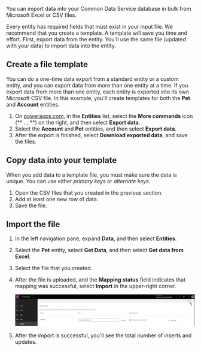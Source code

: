 You can import data into your Common Data Service database in bulk from Microsoft Excel or CSV files. 

Every entity has required fields that must exist in your input file. We recommend that you create a template. A template will save you time and effort. First, export data from the entity. You'll use the same file (updated with your data) to import data into the entity.

## Create a file template
You can do a one-time data export from a standard entity or a custom entity, and you can export data from more than one entity at a time. If you export data from more than one entity, each entity is exported into its own Microsoft CSV file. In this example, you'll create templates for both the **Pet** and **Account** entities.

1. On [powerapps.com](https://web.powerapps.com/), in the **Entities** list, select the **More commands** icon (** ... **) on the right, and then select **Export data**.
1. Select the **Account** and **Pet** entities, and then select **Export data**.
1. After the export is finished, select **Download exported data**, and save the files.

## Copy data into your template
When you add data to a template file, you must make sure the data is unique. You can use either *primary keys* or *alternate keys*.

1. Open the CSV files that you created in the previous section.
1. Add at least one new row of data.
1. Save the file.

## Import the file
1. In the left navigation pane, expand **Data**, and then select **Entities**.
1. Select the **Pet** entity, select **Get Data**, and then select **Get data from Excel**.
1. Select the file that you created.
1. After the file is uploaded, and the **Mapping status** field indicates that mapping was successful, select **Import** in the upper-right corner.

   
    ![Example of a Mapping status field and Import button for a successful upload](../media/success-map-imp.png)

1. After the import is successful, you'll see the total number of inserts and updates.

